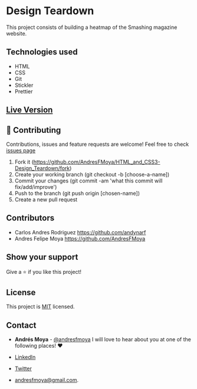 # Design Teardown
This project consists of building a heatmap of the Smashing magazine website.


## Technologies used

- HTML
- CSS
- Git
- Stickler
- Prettier

## [Live Version](https://andynarf.github.io/design_teardown/)


## 🤝 Contributing

Contributions, issues and feature requests are welcome! Feel free to check [issues page](#)

1. Fork it (https://github.com/AndresFMoya/HTML_and_CSS3-Design_Teardown/fork)
2. Create your working branch (git checkout -b [choose-a-name])
3. Commit your changes (git commit -am 'what this commit will fix/add/improve')
4. Push to the branch (git push origin [chosen-name])
5. Create a new pull request


## Contributors

- Carlos Andres Rodriguez https://github.com/andynarf
- Andres Felipe Moya https://github.com/AndresFMoya

## Show your support

Give a ⭐️ if you like this project!


## License

This project is [MIT](https://github.com/AndresFMoya/HTML_and_CSS3-Design_Teardown/blob/master/LICENSE) licensed.


## Contact
- **Andrés Moya** - [@andresfmoya](https://github.com/andresfmoya) I will love to hear about you at one of the following places! :heart:

- [LinkedIn](https://www.linkedin.com/in/andres-f-moya/)
- [Twitter](https://www.twitter.com/andmedev/) 
- <andresfmoya@gmail.com>.
